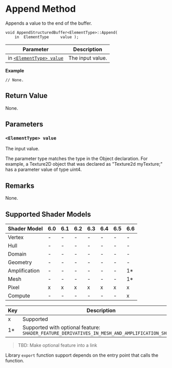 # Append Method

Appends a value to the end of the buffer.

```syntax
void AppendStructuredBuffer<ElementType>::Append(
    in  ElementType     value );
```

| Parameter | Description |
| - | - |
| in [`<ElementType> value`](#elementtype-value) | The input value. |

<b>Example</b>
```HLSL
// None.
```

## Return Value

None.

## Parameters

### `<ElementType> value`

The input value.

The parameter type matches the type in the Object declaration. For example, a Texture2D object that was declared as "Texture2d<uint4> myTexture;" has a parameter value of type uint4.

## Remarks

None.

## Supported Shader Models

| Shader Model | 6.0 | 6.1 | 6.2 | 6.3 | 6.4 | 6.5 | 6.6 |
| --- | --- | --- | --- | --- | --- | --- | --- |
| Vertex | - | - | - | - | - | - | - |
| Hull | - | - | - | - | - | - | - |
| Domain | - | - | - | - | - | - | - |
| Geometry | - | - | - | - | - | - | - |
| Amplification | - | - | - | - | - | - | 1* |
| Mesh | - | - | - | - | - | - | 1* |
| Pixel | x | x | x | x | x | x | x |
| Compute | - | - | - | - | - | - | x |

| Key | Description |
| - | - |
| x | Supported |
| 1* | Supported with optional feature: `SHADER_FEATURE_DERIVATIVES_IN_MESH_AND_AMPLIFICATION_SHADERS` |

>TBD: Make optional feature into a link

Library `export` function support depends on the entry point that calls the function.